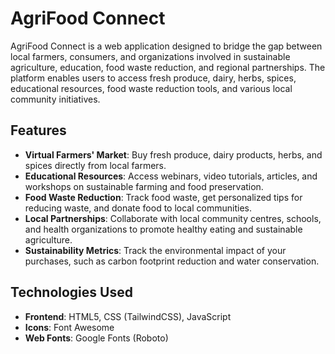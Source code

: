 # AgriFood Connect

AgriFood Connect is a web application designed to bridge the gap between local farmers, consumers, and organizations involved in sustainable agriculture, education, food waste reduction, and regional partnerships. The platform enables users to access fresh produce, dairy, herbs, spices, educational resources, food waste reduction tools, and various local community initiatives.

## Features

- **Virtual Farmers' Market**: Buy fresh produce, dairy products, herbs, and spices directly from local farmers.
- **Educational Resources**: Access webinars, video tutorials, articles, and workshops on sustainable farming and food preservation.
- **Food Waste Reduction**: Track food waste, get personalized tips for reducing waste, and donate food to local communities.
- **Local Partnerships**: Collaborate with local community centres, schools, and health organizations to promote healthy eating and sustainable agriculture.
- **Sustainability Metrics**: Track the environmental impact of your purchases, such as carbon footprint reduction and water conservation.

## Technologies Used

- **Frontend**: HTML5, CSS (TailwindCSS), JavaScript
- **Icons**: Font Awesome
- **Web Fonts**: Google Fonts (Roboto)


